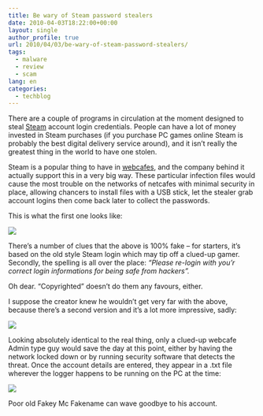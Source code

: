 ```yaml
---
title: Be wary of Steam password stealers
date: 2010-04-03T18:22:00+00:00
layout: single
author_profile: true
url: 2010/04/03/be-wary-of-steam-password-stealers/
tags:
  - malware
  - review
  - scam
lang: en
categories: 
  - techblog
---
```

There are a couple of programs in circulation at the moment designed to steal [Steam](http://en.wikipedia.org/wiki/Steam_%28content_delivery%29) account login credentials. People can have a lot of money invested in Steam purchases (if you purchase PC games online Steam is probably the best digital delivery service around), and it isn’t really the greatest thing in the world to have one stolen.

Steam is a popular thing to have in [webcafes](https://cafe.steampowered.com/), and the company behind it actually support this in a very big way. These particular infection files would cause the most trouble on the networks of netcafes with minimal security in place, allowing chancers to install files with a USB stick, let the stealer grab account logins then come back later to collect the passwords.

This is what the first one looks like:

[![](http://1.bp.blogspot.com/_vaUVXcmC3OI/S7d__PoP4GI/AAAAAAAABdo/UOOFbNONSRo/s320/fkstm1.jpg)](http://1.bp.blogspot.com/_vaUVXcmC3OI/S7d__PoP4GI/AAAAAAAABdo/UOOFbNONSRo/s1600-h/fkstm1.jpg)

There’s a number of clues that the above is 100% fake – for starters, it’s based on the old style Steam login which may tip off a clued-up gamer. Secondly, the spelling is all over the place: _“Please re-login with you’r correct login informations for being safe from hackers”._

Oh dear. “Copyrighted” doesn’t do them any favours, either.

I suppose the creator knew he wouldn’t get very far with the above, because there’s a second version and it’s a lot more impressive, sadly:

[![](http://4.bp.blogspot.com/_vaUVXcmC3OI/S7eAAhmwp3I/AAAAAAAABds/ueAHtttG24I/s320/fkstm2.jpg)](http://4.bp.blogspot.com/_vaUVXcmC3OI/S7eAAhmwp3I/AAAAAAAABds/ueAHtttG24I/s1600-h/fkstm2.jpg)

Looking absolutely identical to the real thing, only a clued-up webcafe Admin type guy would save the day at this point, either by having the network locked down or by running security software that detects the threat. Once the account details are entered, they appear in a .txt file wherever the logger happens to be running on the PC at the time:

[![](http://1.bp.blogspot.com/_vaUVXcmC3OI/S7eABp7II2I/AAAAAAAABdw/HrbdEmAHBRU/s320/fkstm3.jpg)](http://1.bp.blogspot.com/_vaUVXcmC3OI/S7eABp7II2I/AAAAAAAABdw/HrbdEmAHBRU/s1600-h/fkstm3.jpg)

Poor old Fakey Mc Fakename can wave goodbye to his account.